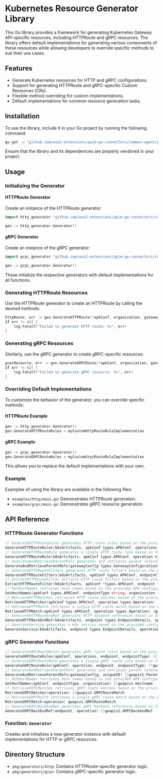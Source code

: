 # Kubernetes Resource Generator Library

This Go library provides a framework for generating Kubernetes Gateway API-specific resources, including HTTPRoute and gRPC resources. The library offers default implementations for generating various components of these resources while allowing developers to override specific methods to suit their use cases.

## Features

- Generate Kubernetes resources for HTTP and gRPC configurations.
- Support for generating HTTPRoute and gRPC-specific Custom Resources (CRs).
- Flexible method overriding for custom implementations.
- Default implementations for common resource generation tasks.

## Installation

To use the library, include it in your Go project by running the following command:

```bash
go get -u "github.com/wso2-extensions/apim-gw-connectors/common-agent/pkg/k8s-resource-lib"
```

Ensure that the library and its dependencies are properly vendored in your project.

## Usage

### Initializing the Generator

#### HTTPRoute Generator

Create an instance of the HTTPRoute generator:

```go
import http_generator "github.com/wso2-extensions/apim-gw-connectors/common-agent/pkg/k8s-resource-lib/pkg/generators/http"

gen := http_generator.Generator()
```

#### gRPC Generator

Create an instance of the gRPC generator:

```go
import grpc_generator "github.com/wso2-extensions/apim-gw-connectors/common-agent/pkg/k8s-resource-lib/pkg/generators/grpc"

gen := grpc_generator.Generator()
```

These initialize the respective generators with default implementations for all functions.

### Generating HTTPRoute Resources

Use the HTTPRoute generator to create an HTTPRoute by calling the desired methods:

```go
httpRoute, err := gen.GenerateHTTPRoute(*apkConf, organization, gatewayConfig, *apkConf.Operations, &endpoint, constants.ProductionType, "unique-route-id", 1)
if err != nil {
    log.Fatalf("Failed to generate HTTP route: %v", err)
}
```

### Generating gRPC Resources

Similarly, use the gRPC generator to create gRPC-specific resources:

```go
grpcResource, err := gen.GenerateGRPCRoute(*apkConf, organization, gatewayConfig, *apkConf.Operations, &endpoint, constants.ProductionType, "unique-grpc-id")
if err != nil {
    log.Fatalf("Failed to generate gRPC resource: %v", err)
}
```

### Overriding Default Implementations

To customize the behavior of the generator, you can override specific methods:

#### HTTPRoute Example

```go
gen := http_generator.Generator()
gen.GenerateHTTPRouteRules = myCustomHttpRouteRuleImplementation
```

#### gRPC Example

```go
gen := grpc_generator.Generator()
gen.GenerateGRPCRouteRules = myCustomGrpcRouteRuleImplementation
```

This allows you to replace the default implementations with your own.

### Example

Examples of using the library are available in the following files:

- `examples/http/main.go`: Demonstrates HTTPRoute generation.
- `examples/grpc/main.go`: Demonstrates gRPC resource generation.

## API Reference

### HTTPRoute Generator Functions

```go
// GenerateHTTPRouteRules generates HTTP route rules based on the provided APK configuration, operations, and endpoint details.
GenerateHTTPRouteRules(k8sArtifacts, apkConf types.APKConf, operations []types.Operation, endpoint *types.EndpointDetails, endpointType string) ([]gwapiv1.HTTPRouteRule, error)
// GenerateHTTPRouteRule generates a single HTTP route rule based on the provided APK configuration, operation, and endpoint details.
GenerateHTTPRouteRule(k8sArtifacts, apkConf types.APKConf, operation types.Operation, endpoint *types.EndpointDetails, endpointType string) (*gwapiv1.HTTPRouteRule, error)
// GenerateAndRetrieveParentRefs generates and retrieves parent references based on the provided gateway configurations and unique ID.
GenerateAndRetrieveParentRefs(gatewayConfig types.GatewayConfigurations, uniqueID string) []gwapiv1.ParentReference
// GenerateHTTPRouteFilters generates HTTP route filters based on the provided APK configuration, endpoint details, operation, and endpoint type.
GenerateHTTPRouteFilters(k8sArtifacts, apkConf types.APKConf, endpointToUse types.EndpointDetails, operation types.Operation, endpointType string) ([]gwapiv1.HTTPRouteFilter, bool)
// ExtractHTTPRouteFilter extracts HTTP route filters based on the provided APK configuration, endpoint details, operation, and operation policies.
ExtractHTTPRouteFilter(k8sArtifacts, apkConf *types.APKConf, endpoint types.EndpointDetails, operation types.Operation, operationPolicies []types.OperationPolicy, isRequest bool) ([]gwapiv1.HTTPRouteFilter, bool)
// GetHostNames retrieves host names based on the provided APK configuration, endpoint type, and organization.
GetHostNames(apkConf types.APKConf, endpointType string, organization types.Organization) []gwapiv1.Hostname
// RetrieveHTTPMatches retrieves HTTP route matches based on the provided APK configuration and operation.
RetrieveHTTPMatches(apkConf types.APKConf, operation types.Operation) ([]gwapiv1.HTTPRouteMatch, error)
// RetrieveHTTPMatch retrieves a single HTTP route match based on the provided APK configuration and operation.
RetrieveHTTPMatch(apkConf types.APKConf, operation types.Operation) (gwapiv1.HTTPRouteMatch, error)
// GenerateHTTPBackEndRef generates HTTP backend references based on the provided endpoint details, operation, and endpoint type.
GenerateHTTPBackEndRef(k8sArtifacts, endpoint types.EndpointDetails, operation types.Operation, endpointType string) []gwapiv1.HTTPBackendRef
// GenerateService generates a K8s service based on the provided configurations..
GenerateService(k8sArtifacts, endpoint types.EndpointDetails, operation types.Operation, endpointType string) corev1.Service
```

### gRPC Generator Functions

```go
// GenerateGRPCRouteRules generates gRPC route rules based on the provided APK configuration, operations, and endpoint details.
GenerateGRPCRouteRules(apkConf, operations, endpoint, endpointType) ([]gwapiv1.GRPCRouteRule, error)
// GenerateGRPCRouteRule generates a single gRPC route rule based on the provided APK configuration, operation, and endpoint details.
GenerateGRPCRouteRule(apkConf, operation, endpoint, endpointType) (*gwapiv1.GRPCRouteRule, error)
// GenerateAndRetrieveParentRefs generates and retrieves parent references based on the provided gateway configurations and unique ID.
GenerateAndRetrieveParentRefs(gatewayConfig, uniqueID) []gwapiv1.ParentReference
// GetHostNames retrieves host names based on the provided APK configuration, endpoint type, and organization.
GetHostNames(apkConf, endpointType, organization) []gwapiv1.Hostname
// RetrieveGRPCMatches retrieves gRPC route matches based on the provided operation.
RetrieveGRPCMatches(operation) []gwapiv1.GRPCRouteMatch
// RetrieveGRPCMatch retrieves a single gRPC route match based on the provided operation.
RetrieveGRPCMatch(operation) gwapiv1.GRPCRouteMatch
// GenerateGRPCBackEndRef generates gRPC backend references based on the provided endpoint details and operation.
GenerateGRPCBackEndRef(endpoint, operation) []gwapiv1.GRPCBackendRef
```

### Function: `Generator`

Creates and initializes a new generator instance with default implementations for HTTP or gRPC resources.

## Directory Structure

- `pkg/generators/http`: Contains HTTPRoute-specific generator logic.
- `pkg/generators/grpc`: Contains gRPC-specific generator logic.
